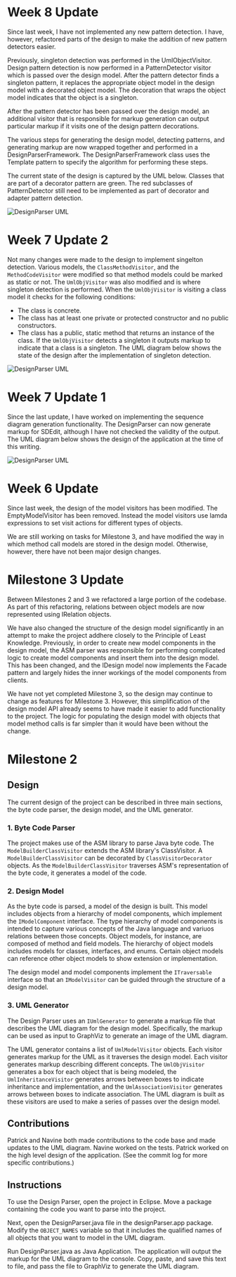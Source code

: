 # Week 8 Update

Since last week, I have not implemented any new pattern detection. I have, however, refactored parts of the design to make the addition of new pattern detectors easier.

Previously, singleton detection was performed in the UmlObjectVisitor. Design pattern detection is now performed in a PatternDetector visitor which is passed over the design model. After the pattern detector finds a singleton pattern, it replaces the appropriate object model in the design model with a decorated object model. The decoration that wraps the object model indicates that the object is a singleton.

After the pattern detector has been passed over the design model, an additional visitor that is responsible for markup generation can output particular markup if it visits one of the design pattern decorations.

The various steps for generating the design model, detecting patterns, and generating markup are now wrapped together and performed in a DesignParserFramework. The DesignParserFramework class uses the Template pattern to specify the algorithm for performing these steps.    

The current state of the design is captured by the UML below. Classes that are part of a decorator pattern are green. The red subclasses of PatternDetector still need to be implemented as part of decorator and adapter pattern detection. 

![DesignParser UML](/docs/DesignParserUML-w8-1.png)

# Week 7 Update 2

Not many changes were made to the design to implement singelton detection. Various models, the `ClassMethodVisitor`, and the `MethodCodeVisitor` were modified so that method models could be marked as static or not. The `UmlObjVisitor` was also modified and is where singleton detection is performed. When the `UmlObjVisitor` is visiting a class model it checks for the following conditions:
- The class is concrete.
- The class has at least one private or protected constructor and no public constructors.
- The class has a public, static method that returns an instance of the class.
If the `UmlObjVisitor` detects a singleton it outputs markup to indicate that a class is a singleton. The UML diagram below shows the state of the design after the implementation of singleton detection.

![DesignParser UML](/docs/DesignParserUML-w7-2.png)

# Week 7 Update 1

Since the last update, I have worked on implementing the sequence diagram generation functionality. The DesignParser can now generate markup for SDEdit, although I have not checked the validity of the output. The UML diagram below shows the design of the application at the time of this writing.

![DesignParser UML](/docs/DesignParserUML-w7-1.png)

# Week 6 Update

Since last week, the design of the model visitors has been modified. The EmptyModelVisitor has been removed. Instead the model visitors use lamda expressions to set visit actions for different types of objects.

We are still working on tasks for Milestone 3, and have modified the way in which method call models are stored in the design model. Otherwise, however, there have not been major design changes.

# Milestone 3 Update

Between Milestones 2 and 3 we refactored a large portion of the codebase. As part of this refactoring, relations between object models are now represented using IRelation objects.

We have also changed the structure of the design model significantly in an attempt to make the project addhere closely to the Principle of Least Knowledge. Previously, in order to create new model components in the design model, the ASM parser was responsible for performing complicated logic to create model components and insert them into the design model. This has been changed, and the IDesign model now implements the Facade pattern and largely hides the inner workings of the model components from clients. 

We have not yet completed Milestone 3, so the design may continue to change as features for Milestone 3. However, this simplification of the design model API already seems to have made it easier to add functionality to the project.  The logic for populating the design model with objects that model method calls is far simpler than it would have been without the change.

# Milestone 2

## Design

The current design of the project can be described in three main sections, the byte code parser, the design model, and the UML generator.

### 1. Byte Code Parser

The project makes use of the ASM library to parse Java byte code.  The `ModelBuilderClassVisitor` extends the ASM library's ClassVisitor.  A `ModelBuilderClassVisitor` can be decorated by `ClassVisitorDecorator` objects. As the `ModelBuilderClassVisitor` traverses ASM's representation of the byte code, it generates a model of the code.

### 2. Design Model

As the byte code is parsed, a model of the design is built.  This model includes objects from a hierarchy of model components, which implement the `IModelComponent` interface.  The type hierarchy of model components is intended to capture various concepts of the Java language and variuos relations between those concepts. Object models, for instance, are composed of method and field models. The hierarchy of object models includes models for classes, interfaces, and enums.  Certain object models can reference other object models to show extension or implementation. 

The design model and model components implement the `ITraversable` interface so that an `IModelVisitor` can be guided through the structure of a design model.

### 3. UML Generator
The Design Parser uses an `IUmlGenerator` to generate a  markup file that describes the UML diagram for the design model.  Specifically, the markup can be used as input to GraphViz to generate an image of the UML diagram.

The UML generator contains a list of `UmlModelVisitor` objects.  Each visitor generates markup for the UML as it traverses the design model. Each visitor generates markup describing different concepts. The `UmlObjVisitor` generates a box for each object that is being modeled, the `UmlInheritanceVisitor` generates arrows between boxes to indicate inheritance and implementation, and the `UmlAssociationVisitor` generates arrows between boxes to indicate association. The UML diagram is built as these visitors are used to make a series of passes over the design model.

## Contributions

Patrick and Navine both made contributions to the code base and made updates to the UML diagram. Navine worked on the tests. Patrick worked on the high level design of the application.
(See the commit log for more specific contributions.)

## Instructions

To use the Design Parser, open the project in Eclipse. Move a package containing the code you want to parse into the project. 

Next, open the DesignParser.java file in the designParser.app package.  Modify the `OBJECT_NAMES` variable so that it includes the qualified names of all objects that you want to model in the UML diagram.

Run DesignParser.java as Java Application.  The application will output the markup for the UML diagram to the console.  Copy, paste, and save this text to file, and pass the file to GraphViz to generate the UML diagram.
